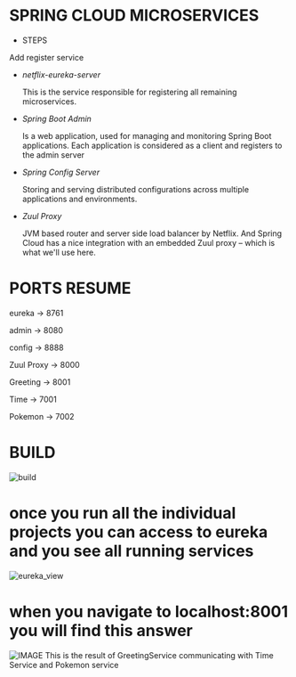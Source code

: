 # SPRING CLOUD MICROSERVICES    

- STEPS

Add register service

- _netflix-eureka-server_
  
  This is the service responsible for registering all remaining microservices.

- _Spring Boot Admin_

  Is a web application, used for managing and monitoring Spring Boot applications. Each application is considered as a client and registers to the admin server

- _Spring Config Server_

  Storing and serving distributed configurations across multiple applications and environments.

- _Zuul Proxy_

  JVM based router and server side load balancer by Netflix. And Spring Cloud has a nice integration with an embedded Zuul proxy – which is what we'll use here.




# PORTS RESUME
eureka     -> 8761

admin      -> 8080

config     -> 8888

Zuul Proxy -> 8000

Greeting   -> 8001

Time       -> 7001

Pokemon    -> 7002

# BUILD
![build](https://github.com/delalama/SpringMicroservices/blob/master/images/allServices.png")


# once you run all the individual projects you can access to eureka and you see all running services
![eureka_view](https://github.com/delalama/SpringMicroservices/blob/master/images/eurekaView.png")

# when you navigate to localhost:8001 you will find this answer
![IMAGE](https://github.com/delalama/SpringMicroservices/blob/master/images/greeting%20service.png")
This is the result of GreetingService communicating with Time Service and Pokemon service



